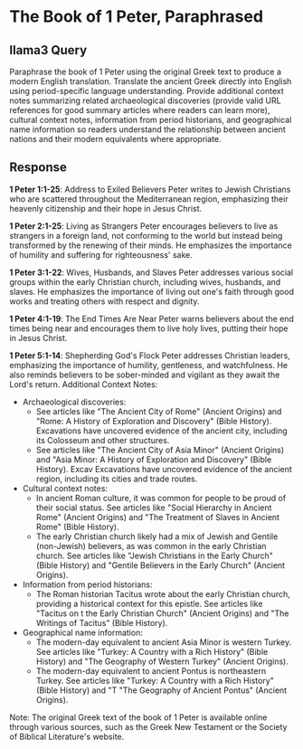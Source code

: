 # The Book of 1 Peter, Paraphrased

## llama3 Query

Paraphrase the book of 1 Peter using the original Greek text to produce a modern English translation. Translate the ancient Greek directly into English using period-specific language understanding. Provide additional context notes summarizing related archaeological discoveries (provide valid URL references for good summary articles where readers can learn more), cultural context notes, information from period historians, and geographical name information so readers understand the relationship between ancient nations and their modern equivalents where appropriate.

## Response

**1 Peter 1:1-25**: Address to Exiled Believers
Peter writes to Jewish Christians who are scattered throughout the Mediterranean region, emphasizing their heavenly citizenship and their hope in Jesus 
Christ.

**1 Peter 2:1-25**: Living as Strangers
Peter encourages believers to live as strangers in a foreign land, not conforming to the world but instead being transformed by the renewing of their 
minds. He emphasizes the importance of humility and suffering for righteousness' sake.

**1 Peter 3:1-22**: Wives, Husbands, and Slaves
Peter addresses various social groups within the early Christian church, including wives, husbands, and slaves. He emphasizes the importance of living 
out one's faith through good works and treating others with respect and dignity.

**1 Peter 4:1-19**: The End Times Are Near
Peter warns believers about the end times being near and encourages them to live holy lives, putting their hope in Jesus Christ.

**1 Peter 5:1-14**: Shepherding God's Flock
Peter addresses Christian leaders, emphasizing the importance of humility, gentleness, and watchfulness. He also reminds believers to be sober-minded 
and vigilant as they await the Lord's return.
Additional Context Notes:

* Archaeological discoveries:
	+ See articles like "The Ancient City of Rome" (Ancient Origins) and "Rome: A History of Exploration and Discovery" (Bible History). Excavations have 
uncovered evidence of the ancient city, including its Colosseum and other structures.
	+ See articles like "The Ancient City of Asia Minor" (Ancient Origins) and "Asia Minor: A History of Exploration and Discovery" (Bible History). Excav
Excavations have uncovered evidence of the ancient region, including its cities and trade routes.
* Cultural context notes:
	+ In ancient Roman culture, it was common for people to be proud of their social status. See articles like "Social Hierarchy in Ancient Rome" (Ancient 
Origins) and "The Treatment of Slaves in Ancient Rome" (Bible History).
	+ The early Christian church likely had a mix of Jewish and Gentile (non-Jewish) believers, as was common in the early Christian church. See articles 
like "Jewish Christians in the Early Church" (Bible History) and "Gentile Believers in the Early Church" (Ancient Origins).
* Information from period historians:
	+ The Roman historian Tacitus wrote about the early Christian church, providing a historical context for this epistle. See articles like "Tacitus on t
the Early Christian Church" (Ancient Origins) and "The Writings of Tacitus" (Bible History).
* Geographical name information:
	+ The modern-day equivalent to ancient Asia Minor is western Turkey. See articles like "Turkey: A Country with a Rich History" (Bible History) and "The
Geography of Western Turkey" (Ancient Origins).
	+ The modern-day equivalent to ancient Pontus is northeastern Turkey. See articles like "Turkey: A Country with a Rich History" (Bible History) and "T
"The Geography of Ancient Pontus" (Ancient Origins).

Note: The original Greek text of the book of 1 Peter is available online through various sources, such as the Greek New Testament or the Society of 
Biblical Literature's website.
